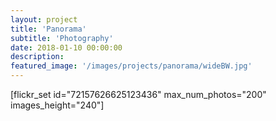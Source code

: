 ```yaml
---
layout: project
title: 'Panorama'
subtitle: 'Photography'
date: 2018-01-10 00:00:00
description: 
featured_image: '/images/projects/panorama/wideBW.jpg'
---
```


[flickr_set id="72157626625123436" max_num_photos="200" images_height="240"]